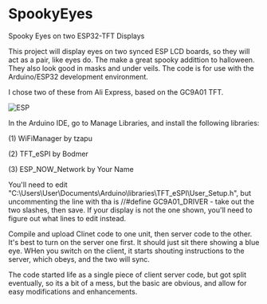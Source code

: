 # SpookyEyes
Spooky Eyes on two ESP32-TFT Displays

This project will display eyes on two synced ESP LCD boards, so they will act as a pair, like eyes do.  The make a great spooky addittion to halloween.  They also look good in masks and under veils.  The code is for use with the Arduino/ESP32 development environment.

I chose two of these from Ali Express, based on the GC9A01 TFT.

<picture>
 <source media="(prefers-color-scheme: dark)" srcset="ESPboard.png">
 <source media="(prefers-color-scheme: light)" srcset="ESPboard.png">
 <img alt="ESP" src="ESP">
</picture>

In the Arduino IDE, go to Manage Libraries, and install the following libraries:


(1) WiFiManager by tzapu

(2) TFT_eSPI by Bodmer

(3) ESP_NOW_Network by Your Name

You'll need to edit "C:\Users\User\Documents\Arduino\libraries\TFT_eSPI\User_Setup.h", but uncommenting the line with  tha is //#define GC9A01_DRIVER  - take out the two slashes, then save.  If your display is not the one shown, you'll need to figure out what lines to edit instead.

Compile and upload Clinet code to one unit, then server code to the other.  It's best to turn on the server one first.  It should just sit there showing a blue eye.  WHen you switch on the client, it starts shouting instructions to the server, which obeys, and the two will sync.

The code started life as a single piece of client server code, but got split eventually, so its a bit of a mess, but the basic are obvious, and allow for easy modifications and enhancements.
